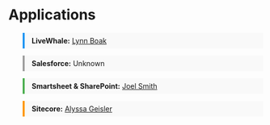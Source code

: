 # Applications
<div style="display: flex; flex-direction: column; gap: 1em; margin-left: 2em;">

  <div style="border-left: 4px solid #2196F3; padding: 0.5em 1em; background: #f9f9f9;">
    <strong>LiveWhale:</strong> <a href="mailto:lboak@iu.edu">Lynn Boak</a>
  </div>

  <div style="border-left: 4px solid #9E9E9E; padding: 0.5em 1em; background: #f9f9f9;">
    <strong>Salesforce:</strong> Unknown
  </div>

  <div style="border-left: 4px solid #4CAF50; padding: 0.5em 1em; background: #f9f9f9;">
    <strong>Smartsheet & SharePoint:</strong> <a href="mailto:joelsmit@iu.edu">Joel Smith</a>
  </div>

  <div style="border-left: 4px solid #FF9800; padding: 0.5em 1em; background: #f9f9f9;">
    <strong>Sitecore:</strong> <a href="mailto:ajgeisle@iu.edu">Alyssa Geisler</a>
  </div>

</div>
